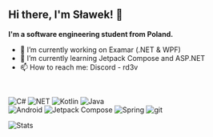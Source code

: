 ## Hi there, I'm Sławek! 👋

**I'm a software engineering student from Poland.**

- 🔭 I’m currently working on Examar (.NET & WPF)
- 🌱 I’m currently learning Jetpack Compose and ASP.NET
- 📫 How to reach me: Discord - rd3v
<br>

![C#](https://img.shields.io/badge/c%23-grey?style=for-the-badge&logo=csharp&logoColor=white&labelColor=8E2DE2)
![NET](https://img.shields.io/badge/%2ENET-grey?style=for-the-badge&logo=dotnet&logoColor=white&labelColor=8E2DE2)
![Kotlin](https://img.shields.io/badge/kotlin-grey?style=for-the-badge&logo=kotlin&logoColor=white&labelColor=8E2DE2)
![Java](https://img.shields.io/badge/java-grey?style=for-the-badge&logo=intellijidea&logoColor=white&labelColor=8E2DE2)
<br>
![Android](https://img.shields.io/badge/android-grey?style=for-the-badge&logo=android&logoColor=white&labelColor=8E2DE2)
![Jetpack Compose](https://img.shields.io/badge/compose-grey?style=for-the-badge&logo=jetpackcompose&logoColor=white&labelColor=8E2DE2)
![Spring](https://img.shields.io/badge/spring-grey?style=for-the-badge&logo=spring&logoColor=white&labelColor=8E2DE2)
![git](https://img.shields.io/badge/-git-grey?style=for-the-badge&logo=git&logoColor=white&labelColor=8E2DE2)

![Stats](https://github-readme-stats.vercel.app/api?username=sirdx&include_all_commits=true&count_private=true&show_icons=true&theme=radical&hide_border=true&title_color=8E2DE2&text_color=fff&icon_color=8E2DE2)
